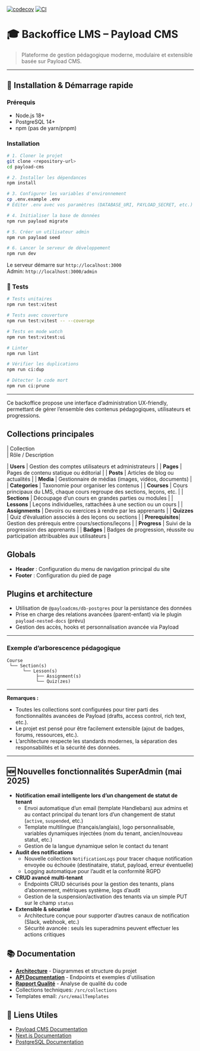 [![codecov](https://codecov.io/gh/bensaadmucret/headless-lms-payload/branch/main/graph/badge.svg)](https://codecov.io/gh/bensaadmucret/headless-lms-payload)
[![CI](https://github.com/bensaadmucret/headless-lms-payload/actions/workflows/ci.yml/badge.svg?branch=main)](https://github.com/bensaadmucret/headless-lms-payload/actions/workflows/ci.yml)

# 🎓 Backoffice LMS – Payload CMS

> Plateforme de gestion pédagogique moderne, modulaire et extensible basée sur Payload CMS.

---

## 🚀 Installation & Démarrage rapide

### Prérequis
- Node.js 18+ 
- PostgreSQL 14+
- npm (pas de yarn/pnpm)

### Installation

```bash
# 1. Cloner le projet
git clone <repository-url>
cd payload-cms

# 2. Installer les dépendances
npm install

# 3. Configurer les variables d'environnement
cp .env.example .env
# Éditer .env avec vos paramètres (DATABASE_URI, PAYLOAD_SECRET, etc.)

# 4. Initialiser la base de données
npm run payload migrate

# 5. Créer un utilisateur admin
npm run payload seed

# 6. Lancer le serveur de développement
npm run dev
```

Le serveur démarre sur `http://localhost:3000`  
Admin: `http://localhost:3000/admin`

### 🧪 Tests

```bash
# Tests unitaires
npm run test:vitest

# Tests avec couverture
npm run test:vitest -- --coverage

# Tests en mode watch
npm run test:vitest:ui

# Linter
npm run lint

# Vérifier les duplications
npm run ci:dup

# Détecter le code mort
npm run ci:prune
```

---

Ce backoffice propose une interface d’administration UX-friendly, permettant de gérer l’ensemble des contenus pédagogiques, utilisateurs et progressions.

## Collections principales

| Collection      
| Rôle / Description

| **Users**       | Gestion des comptes utilisateurs et administrateurs                                |
| **Pages**       | Pages de contenu statique ou éditorial                                            |
| **Posts**       | Articles de blog ou actualités                                                    |
| **Media**       | Gestionnaire de médias (images, vidéos, documents)                                |
| **Categories**  | Taxonomie pour organiser les contenus                                             |
| **Courses**     | Cours principaux du LMS, chaque cours regroupe des sections, leçons, etc.         |
| **Sections**    | Découpage d’un cours en grandes parties ou modules                                |
| **Lessons**     | Leçons individuelles, rattachées à une section ou un cours                        |
| **Assignments** | Devoirs ou exercices à rendre par les apprenants                                  |
| **Quizzes**     | Quiz d’évaluation associés à des leçons ou sections                               |
| **Prerequisites**| Gestion des prérequis entre cours/sections/leçons                                |
| **Progress**    | Suivi de la progression des apprenants                                            |
| **Badges**      | Badges de progression, réussite ou participation attribuables aux utilisateurs     |

## Globals

- **Header** : Configuration du menu de navigation principal du site
- **Footer** : Configuration du pied de page

## Plugins et architecture

- Utilisation de `@payloadcms/db-postgres` pour la persistance des données
- Prise en charge des relations avancées (parent-enfant) via le plugin `payload-nested-docs` (prévu)
- Gestion des accès, hooks et personnalisation avancée via Payload

---

### Exemple d’arborescence pédagogique

```
Course
 └── Section(s)
      └── Lesson(s)
           ├── Assignment(s)
           └── Quiz(zes)
```

---

**Remarques :**
- Toutes les collections sont configurées pour tirer parti des fonctionnalités avancées de Payload (drafts, access control, rich text, etc.).
- Le projet est pensé pour être facilement extensible (ajout de badges, forums, ressources, etc.).
- L’architecture respecte les standards modernes, la séparation des responsabilités et la sécurité des données.

---

## 🆕 Nouvelles fonctionnalités SuperAdmin (mai 2025)

- **Notification email intelligente lors d’un changement de statut de tenant**
  - Envoi automatique d’un email (template Handlebars) aux admins et au contact principal du tenant lors d’un changement de statut (`active`, `suspended`, etc.)
  - Template multilingue (français/anglais), logo personnalisable, variables dynamiques injectées (nom du tenant, ancien/nouveau statut, etc.)
  - Gestion de la langue dynamique selon le contact du tenant
- **Audit des notifications**
  - Nouvelle collection `NotificationLogs` pour tracer chaque notification envoyée ou échouée (destinataire, statut, payload, erreur éventuelle)
  - Logging automatique pour l’audit et la conformité RGPD
- **CRUD avancé multi-tenant**
  - Endpoints CRUD sécurisés pour la gestion des tenants, plans d’abonnement, métriques système, logs d’audit
  - Gestion de la suspension/activation des tenants via un simple PUT sur le champ `status`
- **Extensible & sécurisé**
  - Architecture conçue pour supporter d’autres canaux de notification (Slack, webhook, etc.)
  - Sécurité avancée : seuls les superadmins peuvent effectuer les actions critiques

## 📚 Documentation

- **[Architecture](./docs/ARCHITECTURE.md)** - Diagrammes et structure du projet
- **[API Documentation](./docs/API.md)** - Endpoints et exemples d'utilisation
- **[Rapport Qualité](./RAPPORT_QUALITE_CODE.md)** - Analyse de qualité du code
- Collections techniques: `/src/collections`
- Templates email: `/src/emailTemplates`

## 🔗 Liens Utiles

- [Payload CMS Documentation](https://payloadcms.com/docs)
- [Next.js Documentation](https://nextjs.org/docs)
- [PostgreSQL Documentation](https://www.postgresql.org/docs/)
